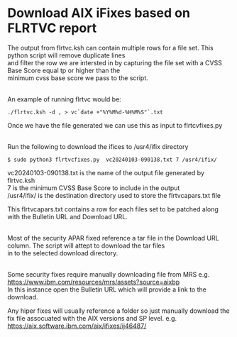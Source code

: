 # Download AIX iFixes based on FLRTVC report

The output from flrtvc.ksh can contain multiple rows for a file set. This python script will remove duplicate lines<br>
and filter the row we are intersted in by capturing the file set with a CVSS Base Score equal tp or higher than the <br>
minimum cvss base score we pass to the script.<br><br>

An example of running flrtvc would be:

```
./flrtvc.ksh -d , > vc`date +"%Y%M%d-%H%M%S"`.txt
```
Once we have the file generated we can use this as input to flrtcvfixes.py<br><br>

Run the following to download the ifices to /usr4/ifix directory

```
$ sudo python3 flrtvcfixes.py  vc20240103-090138.txt 7 /usr4/ifix/
```
vc20240103-090138.txt is the name of the output file generated by flrtvc.ksh<br>
7 is the minimum CVSS Base Score to include in the output<br>
/usr4/ifix/ is the destination directory used to store the flrtvcapars.txt file<br>

This flrtvcapars.txt contains a row for each files set to be patched along with the Bulletin URL and Download URL.<br><br>

Most of the security APAR fixed reference a tar file in the Download URL column. The script will attept to download the tar files<br>
in to the selected download directory.<br><br>

Some security fixes require manually downloading file from MRS e.g. <br>
https://www.ibm.com/resources/mrs/assets?source=aixbp<br>
In this instance open the Bulletin URL which will provide a link to the download.<br>

Any hiper fixes will usually reference a folder so just manually download the fix file assocuated with the AIX versions and SP level. e.g.<br>
https://aix.software.ibm.com/aix/ifixes/ij46487/<br>
